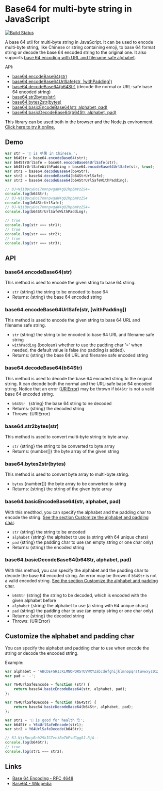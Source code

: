 # Base64 for multi-byte string in JavaScript

[![Build Status](https://travis-ci.org/john-yuan/base64.js.svg?branch=master)](https://travis-ci.org/john-yuan/base64.js)

A base 64 util for multi-byte string in JavaScript. It can be used to encode multi-byte string, like Chinese or string containing emoji, to base 64 format string or decode the base 64 encoded string to the original one. It also supports [base 64 encoding with URL and filename safe alphabet][base64url].

[base64url]: https://tools.ietf.org/html/rfc4648#section-5

API:

* [base64.encodeBase64(str)](#base64encodebase64str)
* [base64.encodeBase64UrlSafe(str, [withPadding])](#base64encodebase64urlsafestr-withpadding)
* [base64.decodeBase64(b64Str)](#base64decodebase64b64str) (decode the normal or URL-safe base 64 encoded string)
* [base64.str2bytes(str)](#base64str2bytesstr)
* [base64.bytes2str(bytes)](#base64bytes2strbytes)
* [base64.basicEncodeBase64(str, alphabet, pad)](#base64basicencodebase64str-alphabet-pad)
* [base64.basicDecodeBase64(b64Str, alphabet, pad)](#base64basicdecodebase64b64str-alphabet-pad)

This library can be used both in the browser and the Node.js environment. [Click here to try it online.][base64online]

[base64online]: https://john-yuan.github.io/base64.js/web/index.html

## Demo

```js
var str = '🍎 is 苹果 in Chinese.';
var b64Str = base64.encodeBase64(str);
var b64StrUrlSafe = base64.encodeBase64UrlSafe(str);
var b64StrUrlSafeWithPadding = base64.encodeBase64UrlSafe(str, true);
var str1 = base64.decodeBase64(b64Str);
var str2 = base64.decodeBase64(b64StrUrlSafe);
var str3 = base64.decodeBase64(b64StrUrlSafeWithPadding);

// 8J+NjiBpcyDoi7nmnpwgaW4gQ2hpbmVzZS4=
console.log(b64Str);
// 8J-NjiBpcyDoi7nmnpwgaW4gQ2hpbmVzZS4
console.log(b64StrUrlSafe);
// 8J-NjiBpcyDoi7nmnpwgaW4gQ2hpbmVzZS4=
console.log(b64StrUrlSafeWithPadding);

// true
console.log(str === str1);
// true
console.log(str === str2);
// true
console.log(str === str3);
```

## API

### base64.encodeBase64(str)

This method is used to encode the given string to base 64 string.

* `str` {string} the string to be encoded to base 64
* Returns: {string} the base 64 encoded string

### base64.encodeBase64UrlSafe(str, [withPadding])

This method is used to encode the given string to base 64 URL and filename safe string.

* `str` {string} the string to be encoded to base 64 URL and filename safe string
* `withPadding` {boolean} whether to use the padding char '=' when needed, the default value is false (no padding is added).
* Returns: {string} the base 64 URL and filename safe encoded string

### base64.decodeBase64(b64Str)

This method is used to decode the base 64 encoded string to the original string. It can decode both the normal and the URL-safe base 64 encoded string. Notice that an error ([URIError][urierror]) may be thrown if `b64Str` is not a valid base 64 encoded string.

* `b64Str ` {string} the base 64 string to ne decoded
* Returns: {string} the decoded string
* Throws: {URIError}

[urierror]: https://developer.mozilla.org/en-US/docs/Web/JavaScript/Reference/Global_Objects/URIError

### base64.str2bytes(str)

This method is used to convert multi-byte string to byte array.

* `str` {string} the string to be converted to byte array
* Returns: {number[]} the byte array of the given string

### base64.bytes2str(bytes)

This method is used to convert byte array to multi-byte string.

* `bytes` {number[]} the byte array to be converted to string
* Returns: {string} the string of the given byte array

### base64.basicEncodeBase64(str, alphabet, pad)

With this medthod, you can specify the alphabet and the padding char to encode the string. [See the section Customize the alphabet and padding char](#customize-the-alphabet-and-padding-char).

* `str` {string} the string to be encoded
* `alphabet` {string} the alphabet to use (a string with 64 unique chars)
* `pad` {string} the padding char to use (an empty string or one char only)
* Returns: {string} the encoded string

### base64.basicDecodeBase64(b64Str, alphabet, pad)

With this method, you can specify the alphabet and the padding char to decode the base 64 encoded string. An error may be thrown if `b64Str` is not a valid encoded string. [See the section Customize the alphabet and padding char](#customize-the-alphabet-and-padding-char).

* `b64Str` {string} the string to be decoded, which is encoded with the given alphabet before
* `alphabet` {string} the alphabet to use (a string with 64 unique chars)
* `pad` {string} the padding char to use (an empty string or one char only)
* Returns: {string} the decoded string
* Throws: {URIError}

## Customize the alphabet and padding char

You can specify the alphabet and padding char to use when encode the string or decode the encoded string. 

Example:

```js
var alphabet = 'ABCDEFGHIJKLMNOPQRSTUVWXYZabcdefghijklmnopqrstuvwxyz0123456789._';
var pad = '-';

var Y64UrlSafeEncode = function (str) {
    return base64.basicEncodeBase64(str, alphabet, pad);
};

var Y64UrlSafeDecode = function (b64Str) {
    return base64.basicDecodeBase64(b64Str, alphabet, pad);
};

var str1 = '🍎 is good for health 👌';
var b64Str = Y64UrlSafeEncode(str1);
var str2 = Y64UrlSafeDecode(b64Str);

// 8J.NjiBpcyBnb29kIGZvciBoZWFsdGgg8J.RjA--
console.log(b64Str);
// true
console.log(str1 === str2);
```

## Links

* [Base 64 Encoding - RFC 4648](https://tools.ietf.org/html/rfc4648#section-4)
* [Base64 - Wikipedia](https://en.wikipedia.org/wiki/Base64)
